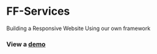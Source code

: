 # FF-Services
Building a Responsive Website Using our own framework
### View  a [demo](https://faiezwaseem.github.io/FF-Services/)
